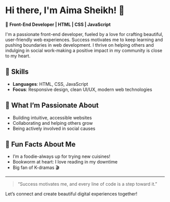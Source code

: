 # Hi there, I'm Aima Sheikh! 👋

🌼 **Front-End Developer | HTML | CSS | JavaScript**

I'm a passionate front-end developer, fueled by a love for crafting beautiful, user-friendly web experiences. Success motivates me to keep learning and pushing boundaries in web development. I thrive on helping others and indulging in social work-making a positive impact in my community is close to my heart.

## 🚀 Skills

- **Languages**: HTML, CSS, JavaScript
- **Focus**: Responsive design, clean UI/UX, modern web technologies

## 🌱 What I’m Passionate About

- Building intuitive, accessible websites
- Collaborating and helping others grow
- Being actively involved in social causes

## 🍜 Fun Facts About Me

- I’m a foodie-always up for trying new cuisines!
- Bookworm at heart: I love reading in my downtime
- Big fan of K-dramas 🎬

---

> “Success motivates me, and every line of code is a step toward it.”

Let’s connect and create beautiful digital experiences together!
